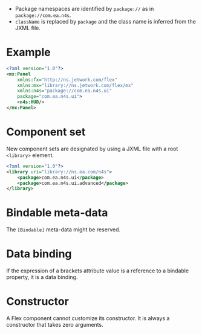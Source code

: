 * Package namespaces are identified by `package://` as in `package://com.ea.n4s`.
* `className` is replaced by `package` and the class name is inferred from the JXML file.

# Example

```xml
<?xml version="1.0"?>
<mx:Panel
    xmlns:fx="http://ns.jetwork.com/flex"
    xmlns:mx="library://ns.jetwork.com/flex/mx"
    xmlns:n4s="package://com.ea.n4s.ui"
    package="com.ea.n4s.ui">
    <n4s:HUD/>
</mx:Panel>
```

# Component set

New component sets are designated by using a JXML file with a root `<library>` element.

```xml
<?xml version="1.0"?>
<library uri="library://ns.ea.com/n4s">
    <package>com.ea.n4s.ui</package>
    <package>com.ea.n4s.ui.advanced</package>
</library>
```

# Bindable meta-data

The `[Bindable]` meta-data might be reserved.

# Data binding

If the expression of a brackets attribute value is a reference to a bindable property, it is a data binding.

# Constructor

A Flex component cannot customize its constructor. It is always a constructor that takes zero arguments.